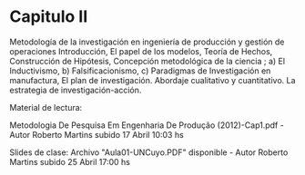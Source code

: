 # Capitulo II

Metodología de la investigación en ingeniería de producción y gestión de operaciones
Introducción, El papel de los modelos, Teoría de Hechos, Construcción de Hipótesis, Concepción metodológica
de la ciencia ; a) El Inductivismo, b) Falsificacionismo, c) Paradigmas de Investigación en manufactura, El plan
de investigación. Abordaje cualitativo y cuantitativo. La estrategia de investigación-acción.


Material de lectura:

Metodologia De Pesquisa Em Engenharia De Produção (2012)-Cap1.pdf - Autor Roberto Martins subido 17 Abril 10:03 hs

Slides de clase:
Archivo "Aula01-UNCuyo.PDF" disponible - Autor Roberto Martins subido 25 Abril 17:00 hs
